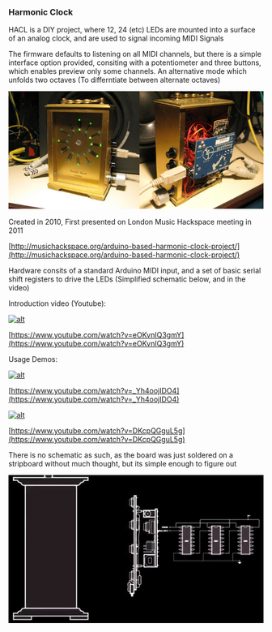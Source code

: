 ### Harmonic Clock
HACL is a DIY project, where 12, 24 (etc) LEDs are mounted into a surface of an analog clock, and are used to signal incoming MIDI Signals

The firmware defaults to listening on all MIDI channels, but there is a simple interface option provided, consiting with a potentiometer and three buttons, which enables preview only some channels. An alternative mode which unfolds two octaves (To differntiate between alternate octaves)

![Screenshot](demo_video_screenshots/Harmonic_clock_hardware_completed_small.jpg)


Created in 2010, First presented on London Music Hackspace meeting in 2011

[http://musichackspace.org/arduino-based-harmonic-clock-project/](http://musichackspace.org/arduino-based-harmonic-clock-project/)

Hardware consits of a standard Arduino MIDI input, and a set of basic serial shift registers to drive the LEDs (Simplified schematic below, and in the video)

Introduction video (Youtube):


[![alt](https://img.youtube.com/vi/eOKvnIQ3gmY/0.jpg)](https://www.youtube.com/watch?v=eOKvnIQ3gmY)

[https://www.youtube.com/watch?v=eOKvnIQ3gmY](https://www.youtube.com/watch?v=eOKvnIQ3gmY)


Usage Demos:

[![alt](https://img.youtube.com/vi/_Yh4oojIDO4/0.jpg)](https://www.youtube.com/watch?v=_Yh4oojIDO4)

[https://www.youtube.com/watch?v=_Yh4oojIDO4](https://www.youtube.com/watch?v=_Yh4oojIDO4)

[![alt](https://img.youtube.com/vi/DKcpQGguL5g/0.jpg)](https://www.youtube.com/watch?v=DKcpQGguL5g)

[https://www.youtube.com/watch?v=DKcpQGguL5g](https://www.youtube.com/watch?v=DKcpQGguL5g)

There is no schematic as such, as the board was just soldered on a stripboard without much thought, but its simple enough to figure out

![Screenshot](demo_video_screenshots/2019-07-07_22_03_15-Window.png)
